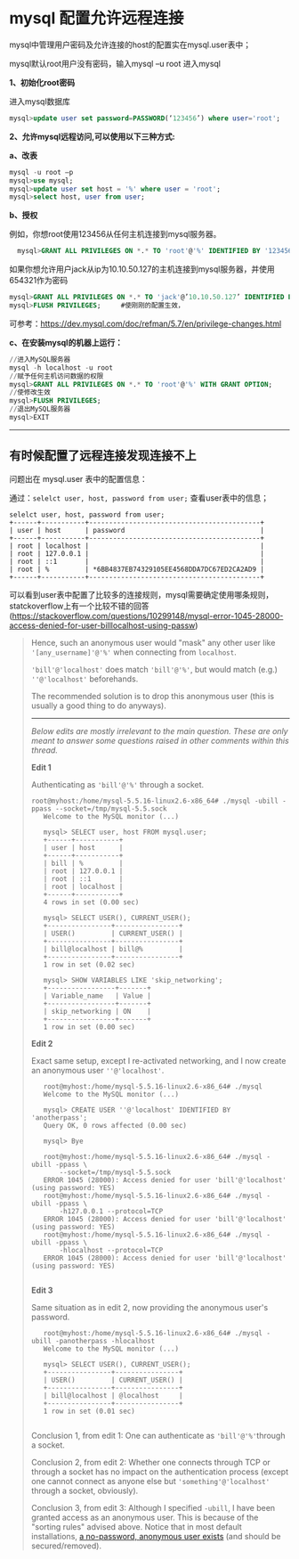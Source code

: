 # mysql 配置允许远程连接

mysql中管理用户密码及允许连接的host的配置实在mysql.user表中；

mysql默认root用户没有密码，输入mysql –u root 进入mysql

**1、初始化root密码**

进入mysql数据库

```sql
mysql>update user set password=PASSWORD(‘123456’) where user='root';
```

**2、允许mysql远程访问,可以使用以下三种方式:**

**a、改表**

```sql
mysql -u root –p
mysql>use mysql;
mysql>update user set host = '%' where user = 'root';
mysql>select host, user from user;
```

**b、授权**

例如，你想root使用123456从任何主机连接到mysql服务器。

```sql
  mysql>GRANT ALL PRIVILEGES ON *.* TO 'root'@'%' IDENTIFIED BY '123456' WITH GRANT OPTION;
```

如果你想允许用户jack从ip为10.10.50.127的主机连接到mysql服务器，并使用654321作为密码

```sql
mysql>GRANT ALL PRIVILEGES ON *.* TO 'jack'@’10.10.50.127’ IDENTIFIED BY '654321' WITH GRANT OPTION;
mysql>FLUSH PRIVILEGES;		#使刚刚的配置生效，
```

可参考：https://dev.mysql.com/doc/refman/5.7/en/privilege-changes.html

**c、在安装mysql的机器上运行：**

```sql
//进入MySQL服务器
mysql -h localhost -u root
//赋予任何主机访问数据的权限
mysql>GRANT ALL PRIVILEGES ON *.* TO 'root'@'%' WITH GRANT OPTION;
//使修改生效
mysql>FLUSH PRIVILEGES;
//退出MySQL服务器
mysql>EXIT
```

---

## 有时候配置了远程连接发现连接不上

问题出在 mysql.user 表中的配置信息：

通过：`selelct user, host, password from user;` 查看user表中的信息；

```
selelct user, host, password from user;
+------+-----------+-------------------------------------------+
| user | host      | password                                  |
+------+-----------+-------------------------------------------+
| root | localhost |                                           |
| root | 127.0.0.1 |                                           |
| root | ::1       |                                           |
| root | %         | *6BB4837EB74329105EE4568DDA7DC67ED2CA2AD9 |
+------+-----------+-------------------------------------------+
```

可以看到user表中配置了比较多的连接规则，mysql需要确定使用哪条规则，statckoverflow上有一个比较不错的回答(https://stackoverflow.com/questions/10299148/mysql-error-1045-28000-access-denied-for-user-billlocalhost-using-passw)

>Hence, such an anonymous user would "mask" any other user like `'[any_username]'@'%'` when connecting from `localhost`.
>
>`'bill'@'localhost'` does match `'bill'@'%'`, but would match (e.g.) `''@'localhost'` beforehands.
>
>The recommended solution is to drop this anonymous user (this is usually a good thing to do anyways).
>
>------
>
>*Below edits are mostly irrelevant to the main question. These are only meant to answer some questions raised in other comments within this thread.*
>
>**Edit 1**
>
>Authenticating as `'bill'@'%'` through a socket.
>
>```
>root@myhost:/home/mysql-5.5.16-linux2.6-x86_64# ./mysql -ubill -ppass --socket=/tmp/mysql-5.5.sock
>    Welcome to the MySQL monitor (...)
>
>    mysql> SELECT user, host FROM mysql.user;
>    +------+-----------+
>    | user | host      |
>    +------+-----------+
>    | bill | %         |
>    | root | 127.0.0.1 |
>    | root | ::1       |
>    | root | localhost |
>    +------+-----------+
>    4 rows in set (0.00 sec)
>
>    mysql> SELECT USER(), CURRENT_USER();
>    +----------------+----------------+
>    | USER()         | CURRENT_USER() |
>    +----------------+----------------+
>    | bill@localhost | bill@%         |
>    +----------------+----------------+
>    1 row in set (0.02 sec)
>
>    mysql> SHOW VARIABLES LIKE 'skip_networking';
>    +-----------------+-------+
>    | Variable_name   | Value |
>    +-----------------+-------+
>    | skip_networking | ON    |
>    +-----------------+-------+
>    1 row in set (0.00 sec)
>```
>
>**Edit 2**
>
>Exact same setup, except I re-activated networking, and I now create an anonymous user `''@'localhost'`.
>
>```
>    root@myhost:/home/mysql-5.5.16-linux2.6-x86_64# ./mysql
>    Welcome to the MySQL monitor (...)
>
>    mysql> CREATE USER ''@'localhost' IDENTIFIED BY 'anotherpass';
>    Query OK, 0 rows affected (0.00 sec)
>
>    mysql> Bye
>
>    root@myhost:/home/mysql-5.5.16-linux2.6-x86_64# ./mysql -ubill -ppass \
>        --socket=/tmp/mysql-5.5.sock
>    ERROR 1045 (28000): Access denied for user 'bill'@'localhost' (using password: YES)
>    root@myhost:/home/mysql-5.5.16-linux2.6-x86_64# ./mysql -ubill -ppass \
>        -h127.0.0.1 --protocol=TCP
>    ERROR 1045 (28000): Access denied for user 'bill'@'localhost' (using password: YES)
>    root@myhost:/home/mysql-5.5.16-linux2.6-x86_64# ./mysql -ubill -ppass \
>        -hlocalhost --protocol=TCP
>    ERROR 1045 (28000): Access denied for user 'bill'@'localhost' (using password: YES)
>
>
>```
>
>**Edit 3**
>
>Same situation as in edit 2, now providing the anonymous user's password.
>
>```
>    root@myhost:/home/mysql-5.5.16-linux2.6-x86_64# ./mysql -ubill -panotherpass -hlocalhost
>    Welcome to the MySQL monitor (...)
>
>    mysql> SELECT USER(), CURRENT_USER();
>    +----------------+----------------+
>    | USER()         | CURRENT_USER() |
>    +----------------+----------------+
>    | bill@localhost | @localhost     |
>    +----------------+----------------+
>    1 row in set (0.01 sec)
>
>
>```
>
>Conclusion 1, from edit 1: One can authenticate as `'bill'@'%'`through a socket.
>
>Conclusion 2, from edit 2: Whether one connects through TCP or through a socket has no impact on the authentication process (except one cannot connect as anyone else but `'something'@'localhost'` through a socket, obviously).
>
>Conclusion 3, from edit 3: Although I specified `-ubill`, I have been granted access as an anonymous user. This is because of the "sorting rules" advised above. Notice that in most default installations, [a no-password, anonymous user exists](http://dev.mysql.com/doc/refman/5.6/en/default-privileges.html) (and should be secured/removed).

